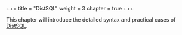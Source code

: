 +++
title = "DistSQL"
weight = 3
chapter = true
+++

This chapter will introduce the detailed syntax and practical cases of [DistSQL](/en/concepts/distsql/).
